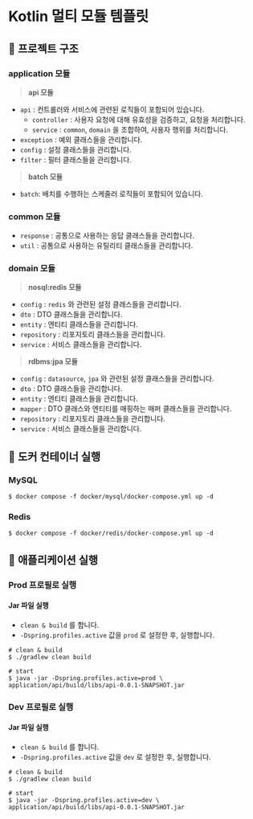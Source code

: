 # Kotlin 멀티 모듈 템플릿

## :round_pushpin: 프로젝트 구조

### application 모듈

> **api 모듈**

- `api` : 컨트롤러와 서비스에 관련된 로직들이 포함되어 있습니다.
    - `controller` : 사용자 요청에 대해 유효성을 검증하고, 요청을 처리합니다.
    - `service` : `common`, `domain` 을 조합하여, 사용자 행위를 처리합니다.
- `exception` : 예외 클래스들을 관리합니다.
- `config` : 설정 클래스들을 관리합니다.
- `filter` : 필터 클래스들을 관리합니다.

> **batch 모듈**

- `batch`: 배치를 수행하는 스케줄러 로직들이 포함되어 있습니다.

### common 모듈

- `response` : 공통으로 사용하는 응답 클래스들을 관리합니다.
- `util` : 공통으로 사용하는 유틸리티 클래스들을 관리합니다.

### domain 모듈

> **nosql:redis 모듈**

- `config` : `redis` 와 관련된 설정 클래스들을 관리합니다.
- `dto` : DTO 클래스들을 관리합니다.
- `entity` : 엔티티 클래스들을 관리합니다.
- `repository` : 리포지토리 클래스들을 관리합니다.
- `service` : 서비스 클래스들을 관리합니다.

> **rdbms:jpa 모듈**

- `config` : `datasource`, `jpa` 와 관련된 설정 클래스들을 관리합니다.
- `dto` : DTO 클래스들을 관리합니다.
- `entity` : 엔티티 클래스들을 관리합니다.
- `mapper` : DTO 클래스와 엔티티를 매핑하는 매퍼 클래스들을 관리합니다.
- `repository` : 리포지토리 클래스들을 관리합니다.
- `service` : 서비스 클래스들을 관리합니다.

## :round_pushpin: 도커 컨테이너 실행

### MySQL

```shell
$ docker compose -f docker/mysql/docker-compose.yml up -d
```

### Redis

```shell
$ docker compose -f docker/redis/docker-compose.yml up -d
```

## :round_pushpin: 애플리케이션 실행

### Prod 프로필로 실행

#### Jar 파일 실행

- `clean & build` 를 합니다.
- `-Dspring.profiles.active` 값을 `prod` 로 설정한 후, 실행합니다.

```shell
# clean & build
$ ./gradlew clean build

# start
$ java -jar -Dspring.profiles.active=prod \
application/api/build/libs/api-0.0.1-SNAPSHOT.jar
```

### Dev 프로필로 실행

#### Jar 파일 실행

- `clean & build` 를 합니다.
- `-Dspring.profiles.active` 값을 `dev` 로 설정한 후, 실행합니다.

```shell
# clean & build
$ ./gradlew clean build

# start
$ java -jar -Dspring.profiles.active=dev \
application/api/build/libs/api-0.0.1-SNAPSHOT.jar
```
